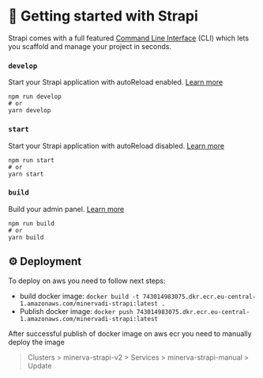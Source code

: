 # 🚀 Getting started with Strapi

Strapi comes with a full featured [Command Line Interface](https://docs.strapi.io/developer-docs/latest/developer-resources/cli/CLI.html) (CLI) which lets you scaffold and manage your project in seconds.

### `develop`

Start your Strapi application with autoReload enabled. [Learn more](https://docs.strapi.io/developer-docs/latest/developer-resources/cli/CLI.html#strapi-develop)

```
npm run develop
# or
yarn develop
```

### `start`

Start your Strapi application with autoReload disabled. [Learn more](https://docs.strapi.io/developer-docs/latest/developer-resources/cli/CLI.html#strapi-start)

```
npm run start
# or
yarn start
```

### `build`

Build your admin panel. [Learn more](https://docs.strapi.io/developer-docs/latest/developer-resources/cli/CLI.html#strapi-build)

```
npm run build
# or
yarn build
```

## ⚙️ Deployment

To deploy on aws you need to follow next steps:

- build docker image: `docker build -t 743014983075.dkr.ecr.eu-central-1.amazonaws.com/minervadi-strapi:latest .`
- Publish docker image: `docker push 743014983075.dkr.ecr.eu-central-1.amazonaws.com/minervadi-strapi:latest`

After successful publish of docker image on aws ecr you need to manually deploy the image
> Clusters > minerva-strapi-v2 > Services > minerva-strapi-manual > Update
